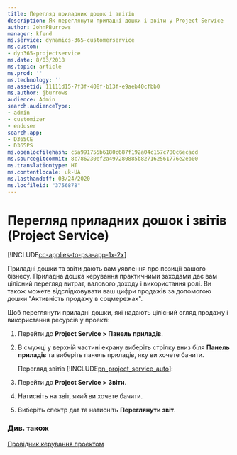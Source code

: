```yaml
---
title: Перегляд приладних дощок і звітів
description: Як переглянути приладні дошки і звіти у Project Service
author: JohnPBurrows
manager: kfend
ms.service: dynamics-365-customerservice
ms.custom:
- dyn365-projectservice
ms.date: 8/03/2018
ms.topic: article
ms.prod: ''
ms.technology: ''
ms.assetid: 11111d15-7f3f-408f-b13f-e9aeb40cfbb0
ms.author: jburrows
audience: Admin
search.audienceType:
- admin
- customizer
- enduser
search.app:
- D365CE
- D365PS
ms.openlocfilehash: c5a991755b6180c687f192a04c157c780c6ecacd
ms.sourcegitcommit: 8c786230ef2a497280885b827162561776e2eb00
ms.translationtype: HT
ms.contentlocale: uk-UA
ms.lasthandoff: 03/24/2020
ms.locfileid: "3756878"
---
```

# <a name="view-dashboards-and-reports-project-service"></a>Перегляд приладних дошок і звітів (Project Service)

[!INCLUDE[cc-applies-to-psa-app-1x-2x](../includes/cc-applies-to-psa-app-1x-2x.md)]

Приладні дошки та звіти дають вам уявлення про позиції вашого бізнесу. Приладна дошка керування практичними заходами дає вам цілісний перегляд витрат, валового доходу і використання ролі. Ви також можете відслідковувати ваш цифри продажів за допомогою дошки "Активність продажу в соцмережах".  
  
 Щоб переглянути приладні дошки, які надають цілісний огляд продажу і використання ресурсів у проекті:  
  
1. Перейти до **Project Service > Панель приладів**.  
  
2. В смужці у верхній частині екрану виберіть стрілку вниз біля **Панель приладів** та виберіть панель приладів, яку ви хочете бачити.  
  
   Перегляд звітів [!INCLUDE[pn_project_service_auto](../includes/pn-project-service-auto.md)]:  
  
3. Перейти до **Project Service > Звіти**.  
  
4. Натисніть на звіт, який ви хочете бачити.  
  
5. Виберіть спектр дат та натисніть **Переглянути звіт**.  
  
### <a name="see-also"></a>Див. також  
 [Провідник керування проектом](../project-service/project-manager-guide.md)
